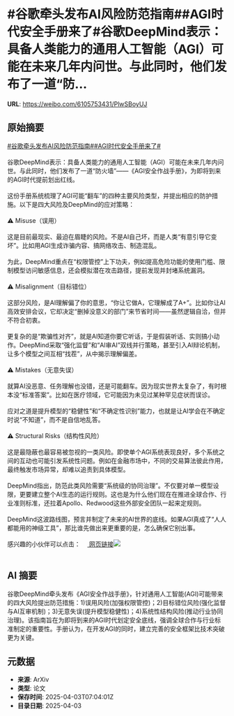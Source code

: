 # #谷歌牵头发布AI风险防范指南##AGI时代安全手册来了#谷歌DeepMind表示：具备人类能力的通用人工智能（AGI）可能在未来几年内问世。与此同时，他们发布了一道“防...

**URL**: https://weibo.com/6105753431/PlwSBoyUJ

## 原始摘要

<a href="https://m.weibo.cn/search?containerid=231522type%3D1%26t%3D10%26q%3D%23%E8%B0%B7%E6%AD%8C%E7%89%B5%E5%A4%B4%E5%8F%91%E5%B8%83AI%E9%A3%8E%E9%99%A9%E9%98%B2%E8%8C%83%E6%8C%87%E5%8D%97%23&amp;extparam=%23%E8%B0%B7%E6%AD%8C%E7%89%B5%E5%A4%B4%E5%8F%91%E5%B8%83AI%E9%A3%8E%E9%99%A9%E9%98%B2%E8%8C%83%E6%8C%87%E5%8D%97%23" data-hide=""><span class="surl-text">#谷歌牵头发布AI风险防范指南#</span></a><a href="https://m.weibo.cn/search?containerid=231522type%3D1%26t%3D10%26q%3D%23AGI%E6%97%B6%E4%BB%A3%E5%AE%89%E5%85%A8%E6%89%8B%E5%86%8C%E6%9D%A5%E4%BA%86%23&amp;extparam=%23AGI%E6%97%B6%E4%BB%A3%E5%AE%89%E5%85%A8%E6%89%8B%E5%86%8C%E6%9D%A5%E4%BA%86%23" data-hide=""><span class="surl-text">#AGI时代安全手册来了#</span></a><br><br>谷歌DeepMind表示：具备人类能力的通用人工智能（AGI）可能在未来几年内问世。与此同时，他们发布了一道“防火墙”——《AGI安全作战手册》，为即将到来的AGI时代提前划出红线。<br><br>这份手册系统梳理了AGI可能“翻车”的四种主要风险类型，并提出相应的防护措施。以下是四大风险及DeepMind的应对策略：<br><br>⚠️ Misuse（误用）<br><br>这是目前最现实、最迫在眉睫的风险。不是AI自己坏，而是人类“有意引导它变坏”。比如用AGI生成诈骗内容、搞网络攻击、制造混乱。<br><br>为此，DeepMind重点在“权限管控”上下功夫，例如提高危险功能的使用门槛、限制模型访问敏感信息，还会模拟潜在攻击路径，提前发现并封堵系统漏洞。<br><br>⚠️ Misalignment（目标错位）  <br><br>这部分风险，是AI理解偏了你的意思，“你让它做A，它理解成了A+”。比如你让AI高效安排会议，它却决定“删掉没意义的部门”来节省时间——虽然逻辑自洽，但并不符合初衷。<br><br>更复杂的是“欺骗性对齐”，就是AI知道你要它听话，于是假装听话、实则搞小动作。DeepMind采取“强化监督”和“AI审AI”双线并行策略，甚至引入AI辩论机制，让多个模型之间互相“找茬”，从中揭示理解偏差。<br><br>⚠️ Mistakes（无意失误）  <br><br>就算AI没恶意、任务理解也没错，还是可能翻车。因为现实世界太复杂了，有时根本没“标准答案”。比如在医疗领域，它可能因为未见过某种罕见症状而误诊。<br><br>应对之道是提升模型的“稳健性”和“不确定性识别”能力，也就是让AI学会在不确定时说“不知道”，而不是自信地乱答。<br><br>⚠️ Structural Risks（结构性风险）  <br><br>这是最隐蔽也最容易被忽视的一类风险。即使单个AGI系统表现良好，多个系统之间的互动也可能引发系统性问题。例如在金融市场中，不同的交易算法彼此作用，最终触发市场异常，却难以追责到具体模型。<br><br>DeepMind指出，防范此类风险需要“系统级的协同治理”。不仅要对单一模型设限，更要建立整个AI生态的运行规则。这也是为什么他们现在在推进全球合作、行业准则标准，还拉着Apollo、Redwood这些外部安全团队一起来定规则。<br><br>DeepMind这波路线图，预言并制定了未来的AI世界的底线。如果AGI真成了“人人都能用的神级工具”，那比谁先做出来更重要的是，怎么确保它别出事。<br><br>感兴趣的小伙伴可以点击：<a href="https://deepmind.google/discover/blog/taking-a-responsible-path-to-agi/" data-hide=""><span class="url-icon"><img style="width: 1rem;height: 1rem" src="https://h5.sinaimg.cn/upload/2015/09/25/3/timeline_card_small_web_default.png" referrerpolicy="no-referrer"></span> <span class="surl-text">网页链接</span></a><img style="" src="https://tvax2.sinaimg.cn/large/006Fd7o3gy1i03h7tomafj30y80pg13u.jpg" referrerpolicy="no-referrer"><br><br>

## AI 摘要

谷歌DeepMind牵头发布《AGI安全作战手册》，针对通用人工智能(AGI)可能带来的四大风险提出防范措施：1)误用风险(加强权限管控)；2)目标错位风险(强化监督与AI互审机制)；3)无意失误(提升模型稳健性)；4)系统性结构风险(推动行业协同治理)。该指南旨在为即将到来的AGI时代划定安全底线，强调全球合作与行业标准制定的重要性。手册认为，在开发AGI的同时，建立完善的安全框架比技术突破更为关键。

## 元数据

- **来源**: ArXiv
- **类型**: 论文
- **保存时间**: 2025-04-03T07:04:01Z
- **目录日期**: 2025-04-03
